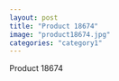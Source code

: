 ```yaml
---
layout: post
title: "Product 18674"
image: "product18674.jpg"
categories: "category1"
---
```

Product 18674
